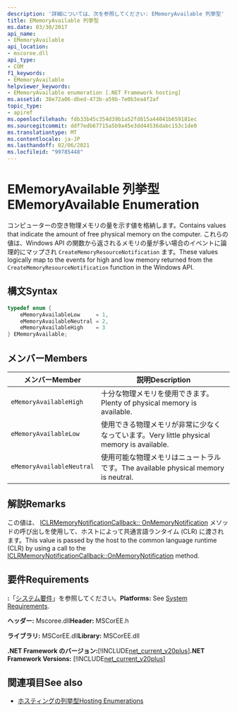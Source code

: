 ```yaml
---
description: '詳細については、次を参照してください: EMemoryAvailable 列挙型'
title: EMemoryAvailable 列挙型
ms.date: 03/30/2017
api_name:
- EMemoryAvailable
api_location:
- mscoree.dll
api_type:
- COM
f1_keywords:
- EMemoryAvailable
helpviewer_keywords:
- EMemoryAvailable enumeration [.NET Framework hosting]
ms.assetid: 38e72a06-dbed-473b-a59b-7e0b3ea4f2af
topic_type:
- apiref
ms.openlocfilehash: fdb33b45c354d39b1a52fd815a44041b659181ec
ms.sourcegitcommit: ddf7edb67715a5b9a45e3dd44536dabc153c1de0
ms.translationtype: MT
ms.contentlocale: ja-JP
ms.lasthandoff: 02/06/2021
ms.locfileid: "99785448"
---
```

# <a name="ememoryavailable-enumeration"></a><span data-ttu-id="018ac-103">EMemoryAvailable 列挙型</span><span class="sxs-lookup"><span data-stu-id="018ac-103">EMemoryAvailable Enumeration</span></span>

<span data-ttu-id="018ac-104">コンピューターの空き物理メモリの量を示す値を格納します。</span><span class="sxs-lookup"><span data-stu-id="018ac-104">Contains values that indicate the amount of free physical memory on the computer.</span></span> <span data-ttu-id="018ac-105">これらの値は、Windows API の関数から返されるメモリの量が多い場合のイベントに論理的にマップされ `CreateMemoryResourceNotification` ます。</span><span class="sxs-lookup"><span data-stu-id="018ac-105">These values logically map to the events for high and low memory returned from the `CreateMemoryResourceNotification` function in the Windows API.</span></span>  
  
## <a name="syntax"></a><span data-ttu-id="018ac-106">構文</span><span class="sxs-lookup"><span data-stu-id="018ac-106">Syntax</span></span>  
  
```cpp  
typedef enum {  
    eMemoryAvailableLow     = 1,  
    eMemoryAvailableNeutral = 2,  
    eMemoryAvailableHigh    = 3
} EMemoryAvailable;  
```  
  
## <a name="members"></a><span data-ttu-id="018ac-107">メンバー</span><span class="sxs-lookup"><span data-stu-id="018ac-107">Members</span></span>  
  
|<span data-ttu-id="018ac-108">メンバー</span><span class="sxs-lookup"><span data-stu-id="018ac-108">Member</span></span>|<span data-ttu-id="018ac-109">説明</span><span class="sxs-lookup"><span data-stu-id="018ac-109">Description</span></span>|  
|------------|-----------------|  
|`eMemoryAvailableHigh`|<span data-ttu-id="018ac-110">十分な物理メモリを使用できます。</span><span class="sxs-lookup"><span data-stu-id="018ac-110">Plenty of physical memory is available.</span></span>|  
|`eMemoryAvailableLow`|<span data-ttu-id="018ac-111">使用できる物理メモリが非常に少なくなっています。</span><span class="sxs-lookup"><span data-stu-id="018ac-111">Very little physical memory is available.</span></span>|  
|`eMemoryAvailableNeutral`|<span data-ttu-id="018ac-112">使用可能な物理メモリはニュートラルです。</span><span class="sxs-lookup"><span data-stu-id="018ac-112">The available physical memory is neutral.</span></span>|  
  
## <a name="remarks"></a><span data-ttu-id="018ac-113">解説</span><span class="sxs-lookup"><span data-stu-id="018ac-113">Remarks</span></span>  

 <span data-ttu-id="018ac-114">この値は、 [ICLRMemoryNotificationCallback:: OnMemoryNotification](iclrmemorynotificationcallback-onmemorynotification-method.md) メソッドの呼び出しを使用して、ホストによって共通言語ランタイム (CLR) に渡されます。</span><span class="sxs-lookup"><span data-stu-id="018ac-114">This value is passed by the host to the common language runtime (CLR) by using a call to the [ICLRMemoryNotificationCallback::OnMemoryNotification](iclrmemorynotificationcallback-onmemorynotification-method.md) method.</span></span>  
  
## <a name="requirements"></a><span data-ttu-id="018ac-115">要件</span><span class="sxs-lookup"><span data-stu-id="018ac-115">Requirements</span></span>  

 <span data-ttu-id="018ac-116">**:**「[システム要件](../../get-started/system-requirements.md)」を参照してください。</span><span class="sxs-lookup"><span data-stu-id="018ac-116">**Platforms:** See [System Requirements](../../get-started/system-requirements.md).</span></span>  
  
 <span data-ttu-id="018ac-117">**ヘッダー:** Mscoree.dll</span><span class="sxs-lookup"><span data-stu-id="018ac-117">**Header:** MSCorEE.h</span></span>  
  
 <span data-ttu-id="018ac-118">**ライブラリ:** MSCorEE.dll</span><span class="sxs-lookup"><span data-stu-id="018ac-118">**Library:** MSCorEE.dll</span></span>  
  
 <span data-ttu-id="018ac-119">**.NET Framework のバージョン:**[!INCLUDE[net_current_v20plus](../../../../includes/net-current-v20plus-md.md)]</span><span class="sxs-lookup"><span data-stu-id="018ac-119">**.NET Framework Versions:** [!INCLUDE[net_current_v20plus](../../../../includes/net-current-v20plus-md.md)]</span></span>  
  
## <a name="see-also"></a><span data-ttu-id="018ac-120">関連項目</span><span class="sxs-lookup"><span data-stu-id="018ac-120">See also</span></span>

- [<span data-ttu-id="018ac-121">ホスティングの列挙型</span><span class="sxs-lookup"><span data-stu-id="018ac-121">Hosting Enumerations</span></span>](hosting-enumerations.md)
